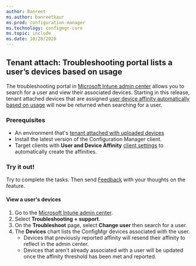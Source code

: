 ```yaml
---
author: Banreet
ms.author: banreetkaur
ms.prod: configuration-manager
ms.technology: configmgr-core
ms.topic: include
ms.date: 10/28/2020
---
```


## <a name="bkmk_uda"></a> Tenant attach: Troubleshooting portal lists a user’s devices based on usage
<!--6974300-->
The troubleshooting portal in [Microsoft Intune admin center](https://endpoint.microsoft.com/) allows you to search for a user and view their associated devices. Starting in this release, tenant attached devices that are assigned [user device affinity automatically based on usage](../../../../../apps/deploy-use/link-users-and-devices-with-user-device-affinity.md#set-up-the-site-to-automatically-create-user-device-affinities) will now be returned when searching for a user.

### Prerequisites

- An environment that's [tenant attached with uploaded devices](../../../../../tenant-attach/device-sync-actions.md)
- Install the latest version of the Configuration Manager client.
- Target clients with **User and Device Affinity** [client settings](../../../../clients/deploy/about-client-settings.md#user-and-device-affinity) to automatically create the affinities.

### Try it out!

Try to complete the tasks. Then send [Feedback](../../technical-preview-2003.md#bkmk_feedback) with your thoughts on the feature.

#### View a user's devices

1. Go to the  [Microsoft Intune admin center](https://endpoint.microsoft.com/).
1. Select **Troubleshooting + support**.
1. On the **Troubleshoot** page, select **Change user** then search for a user.
1. The **Devices** chart lists the ConfigMgr devices associated with the user.  
   - Devices that previously reported affinity will resend their affinity to reflect in the admin center.
   - Devices that aren't already associated with a user will be updated once the affinity threshold has been met and reported.
